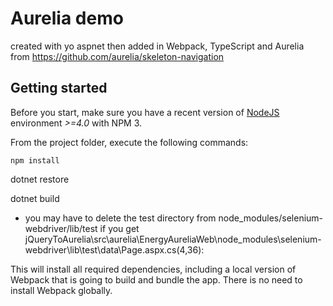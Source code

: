 # Aurelia demo
created with yo aspnet
then added in Webpack, TypeScript and Aurelia from https://github.com/aurelia/skeleton-navigation

## Getting started

Before you start, make sure you have a recent version of [NodeJS](http://nodejs.org/) environment *>=4.0* with NPM 3.

From the project folder, execute the following commands:

```shell
npm install
```

dotnet restore

dotnet build
  * you  may have to delete the test directory from node_modules/selenium-webdriver/lib/test if you get jQueryToAurelia\src\aurelia\EnergyAureliaWeb\node_modules\selenium-webdriver\lib\test\data\Page.aspx.cs(4,36):


This will install all required dependencies, including a local version of Webpack that is going to
build and bundle the app. There is no need to install Webpack globally. 
